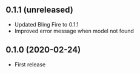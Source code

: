 ## 0.1.1 (unreleased)

- Updated Bling Fire to 0.1.1
- Improved error message when model not found

## 0.1.0 (2020-02-24)

- First release
